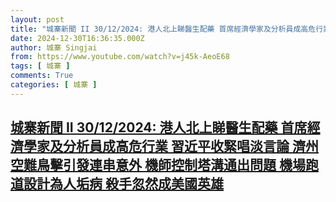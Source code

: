 ```yaml
---
layout: post
title: "城寨新聞 II 30/12/2024: 港人北上睇醫生配藥 首席經濟學家及分析員成高危行業 習近平收緊唱淡言論 濟州空難鳥擊引發連串意外 機師控制塔溝通出問題 機場跑道設計為人垢病 殺手忽然成美國英雄"
date: 2024-12-30T16:36:35.000Z
author: 城寨 Singjai
from: https://www.youtube.com/watch?v=j45k-AeoE68
tags: [ 城寨 ]
comments: True
categories: [ 城寨 ]
---
```

<!--1735576595000-->
[城寨新聞 II 30/12/2024: 港人北上睇醫生配藥 首席經濟學家及分析員成高危行業 習近平收緊唱淡言論 濟州空難鳥擊引發連串意外 機師控制塔溝通出問題 機場跑道設計為人垢病 殺手忽然成美國英雄](https://www.youtube.com/watch?v=j45k-AeoE68)
------

<div>

</div>
